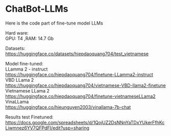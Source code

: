 # ChatBot-LLMs

Here is the code part of fine-tune model LLMs  
 
Hard ware:   
GPU: T4 ,RAM: 14.7 Gb  

Datasets:  
https://huggingface.co/datasets/hiepdaoquang704/test_vietnamese  

Model fine-tuned:  
LLamma 2 - instruct  
https://huggingface.co/hiepdaoquang704/finetune-LLamma2-instruct  
VBD LLama 2  
https://huggingface.co/hiepdaoquang704/vietnamese-VBD-llama2-finetune  
Vietnamese LLama 2  
https://huggingface.co/hiepdaoquang704/finetune-vietnameseLLama2  
VinaLLama  
https://huggingface.co/hieunguyen2003/vinallama-7b-chat  

Results test Finetuned:  
https://docs.google.com/spreadsheets/d/1QojUZ2DsNNnYaTDxYUkerFfhKcLiwmnez6YV7QFPdFI/edit?usp=sharing
